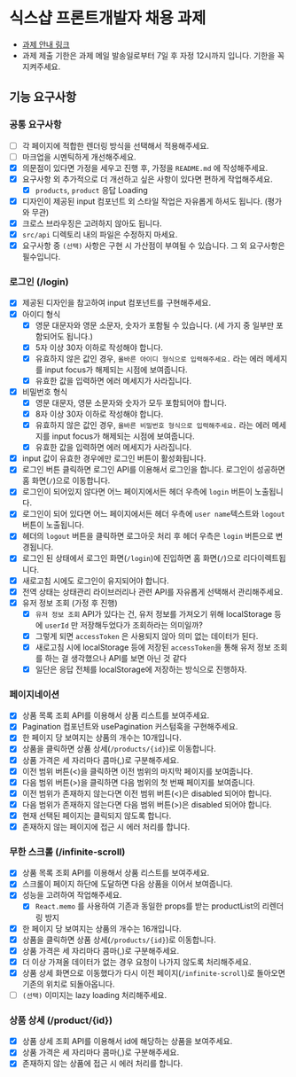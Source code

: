 # 식스샵 프론트개발자 채용 과제

- [과제 안내 링크](https://www.notion.so/sixshop/af7f8a9586b648e6ba92a8c24ff0ef66)
- 과제 제출 기한은 과제 메일 발송일로부터 7일 후 자정 12시까지 입니다. 기한을 꼭 지켜주세요.

## 기능 요구사항

### 공통 요구사항

- [ ] 각 페이지에 적합한 렌더링 방식을 선택해서 적용해주세요.
- [ ] 마크업을 시멘틱하게 개선해주세요.
- [x] 의문점이 있다면 가정을 세우고 진행 후, 가정을 `README.md` 에 작성해주세요.
- [x] 요구사항 외 추가적으로 더 개선하고 싶은 사항이 있다면 편하게 작업해주세요.
  - [x] `products`, `product` 응답 Loading
- [x] 디자인이 제공된 input 컴포넌트 외 스타일 작업은 자유롭게 하셔도 됩니다. (평가와 무관)
- [x] 크로스 브라우징은 고려하지 않아도 됩니다.
- [x] `src/api` 디렉토리 내의 파일은 수정하지 마세요.
- [x] 요구사항 중 `(선택)` 사항은 구현 시 가산점이 부여될 수 있습니다. 그 외 요구사항은 필수입니다.

### 로그인 (/login)

- [x] 제공된 디자인을 참고하여 input 컴포넌트를 구현해주세요.
- [x] 아이디 형식
  - [x] 영문 대문자와 영문 소문자, 숫자가 포함될 수 있습니다. (세 가지 중 일부만 포함되어도 됩니다.)
  - [x] 5자 이상 30자 이하로 작성해야 합니다.
  - [x] 유효하지 않은 값인 경우, `올바른 아이디 형식으로 입력해주세요.` 라는 에러 메세지를 input focus가 해제되는 시점에 보여줍니다.
  - [x] 유효한 값을 입력하면 에러 메세지가 사라집니다.
- [x] 비밀번호 형식
  - [x] 영문 대문자, 영문 소문자와 숫자가 모두 포함되어야 합니다.
  - [x] 8자 이상 30자 이하로 작성해야 합니다.
  - [x] 유효하지 않은 값인 경우, `올바른 비밀번호 형식으로 입력해주세요.` 라는 에러 메세지를 input focus가 해제되는 시점에 보여줍니다.
  - [x] 유효한 값을 입력하면 에러 메세지가 사라집니다.
- [x] input 값이 유효한 경우에만 로그인 버튼이 활성화됩니다.
- [x] 로그인 버튼 클릭하면 로그인 API를 이용해서 로그인을 합니다. 로그인이 성공하면 홈 화면(`/`)으로 이동합니다.
- [x] 로그인이 되어있지 않다면 어느 페이지에서든 헤더 우측에 `login` 버튼이 노출됩니다.
- [x] 로그인이 되어 있다면 어느 페이지에서든 헤더 우측에 `user name`텍스트와 `logout` 버튼이 노출됩니다.
- [x] 헤더의 `logout` 버튼을 클릭하면 로그아웃 처리 후 헤더 우측은 `login` 버튼으로 변경됩니다.
- [x] 로그인 된 상태에서 로그인 화면(`/login`)에 진입하면 홈 화면(`/`)으로 리다이렉트됩니다.
- [x] 새로고침 시에도 로그인이 유지되어야 합니다.
- [x] 전역 상태는 상태관리 라이브러리나 관련 API를 자유롭게 선택해서 관리해주세요.
- [x] 유저 정보 조회 (가정 후 진행)
  - [x] `유저 정보 조회` API가 있다는 건, 유저 정보를 가져오기 위해 localStorage 등에 `userId` 만 저장해두었다가 조회하라는 의미일까?
  - [x] 그렇게 되면 `accessToken` 은 사용되지 않아 의미 없는 데이터가 된다.
  - [x] 새로고침 시에 localStorage 등에 저장된 `accessToken`을 통해 유저 정보 조회를 하는 걸 생각했으나 API를 보면 아닌 것 같다
  - [x] 일단은 응답 전체를 localStorage에 저장하는 방식으로 진행하자.

### 페이지네이션

- [x] 상품 목록 조회 API를 이용해서 상품 리스트를 보여주세요.
- [x] Pagination 컴포넌트와 usePagination 커스텀훅을 구현해주세요.
- [x] 한 페이지 당 보여지는 상품의 개수는 10개입니다.
- [x] 상품을 클릭하면 상품 상세(`/products/{id}`)로 이동합니다.
- [x] 상품 가격은 세 자리마다 콤마(,)로 구분해주세요.
- [x] 이전 범위 버튼(<)을 클릭하면 이전 범위의 마지막 페이지를 보여줍니다.
- [x] 다음 범위 버튼(>)을 클릭하면 다음 범위의 첫 번째 페이지를 보여줍니다.
- [x] 이전 범위가 존재하지 않는다면 이전 범위 버튼(<)은 disabled 되어야 합니다.
- [x] 다음 범위가 존재하지 않는다면 다음 범위 버튼(>)은 disabled 되어야 합니다.
- [x] 현재 선택된 페이지는 클릭되지 않도록 합니다.
- [x] 존재하지 않는 페이지에 접근 시 에러 처리를 합니다.

### 무한 스크롤 (/infinite-scroll)

- [x] 상품 목록 조회 API를 이용해서 상품 리스트를 보여주세요.
- [x] 스크롤이 페이지 하단에 도달하면 다음 상품을 이어서 보여줍니다.
- [x] 성능을 고려하여 작업해주세요.
  - [x] `React.memo` 를 사용하여 기존과 동일한 props를 받는 productList의 리렌더링 방지
- [x] 한 페이지 당 보여지는 상품의 개수는 16개입니다.
- [x] 상품을 클릭하면 상품 상세(`/products/{id}`)로 이동합니다.
- [x] 상품 가격은 세 자리마다 콤마(,)로 구분해주세요.
- [x] 더 이상 가져올 데이터가 없는 경우 요청이 나가지 않도록 처리해주세요.
- [x] 상품 상세 화면으로 이동했다가 다시 이전 페이지(`/infinite-scroll`)로 돌아오면 기존의 위치로 되돌아옵니다.
- [ ] `(선택)` 이미지는 lazy loading 처리해주세요.

### 상품 상세 (/product/{id})

- [x] 상품 상세 조회 API를 이용해서 id에 해당하는 상품을 보여주세요.
- [x] 상품 가격은 세 자리마다 콤마(,)로 구분해주세요.
- [x] 존재하지 않는 상품에 접근 시 에러 처리를 합니다.

